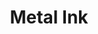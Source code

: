 ---
layout: piece
collection_: beading
title: Metal Ink
image: metal-ink.jpg
media: Beads, metal, stone, fabric, thread
description: Stone and metal relief encased in peyote stitched beads, quilted fabric matted in glassed maple frame 2 inches in depth.
dimensions: 19" x 22"
price: $450
create_date: 2012
---